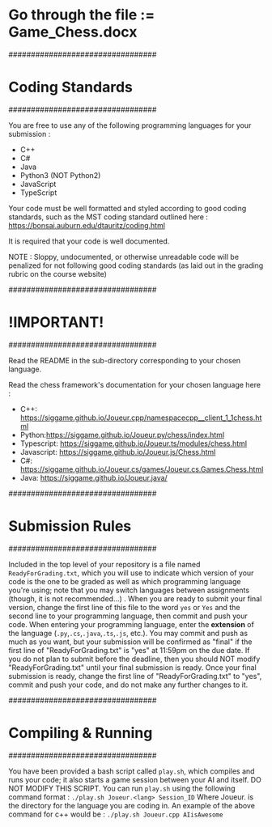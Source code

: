 #     Go through the file := Game_Chess.docx

#################################
#	Coding Standards	
#################################

You are free to use any of the following programming languages for your submission :

  - C++
  - C#
  - Java
  - Python3 (NOT Python2)
  - JavaScript
  - TypeScript

Your code must be well formatted and styled according to good coding standards, such as the MST coding standard outlined here :
https://bonsai.auburn.edu/dtauritz/coding.html

It is required that your code is well documented.

NOTE : Sloppy, undocumented, or otherwise unreadable code will be penalized for not following good coding standards (as laid out in the grading rubric on the course website)

#################################
#          !IMPORTANT!          
#################################

Read the README in the sub-directory corresponding to your chosen language.

Read the chess framework's documentation for your chosen language here :

- C++: https://siggame.github.io/Joueur.cpp/namespacecpp__client_1_1chess.html
- Python:https://siggame.github.io/Joueur.py/chess/index.html
- Typescript: https://siggame.github.io/Joueur.ts/modules/chess.html
- Javascript: https://siggame.github.io/Joueur.js/Chess.html
- C#: https://siggame.github.io/Joueur.cs/games/Joueur.cs.Games.Chess.html
- Java: https://siggame.github.io/Joueur.java/

#################################
#	Submission Rules	
#################################

Included in the top level of your repository is a file named `ReadyForGrading.txt`, which you will use to indicate which version of your code is the one to be graded as well as which programming language you're using; note that you may switch languages between assignments (though, it is not recommended...) . When you are ready to submit your final version, change the first line of this file to the word `yes` or `Yes` and the second line to your programming language, then commit and push your code. When entering your programming language, enter the **extension** of the language (`.py`,`.cs`,`.java`,`.ts`,`.js`, etc.). You may commit and push as much as you want, but your submission will be confirmed as "final" if the first line of "ReadyForGrading.txt" is "yes" at 11:59pm on the due date. If you do not plan to submit before the deadline, then you should NOT modify "ReadyForGrading.txt" until your final submission is ready. Once your final submission is ready, change the first line of "ReadyForGrading.txt" to "yes", commit and push your code, and do not make any further changes to it.


#################################
#       Compiling & Running	
#################################

You have been provided a bash script called `play.sh`, which compiles and runs your code; it also starts a game session between your AI and itself. DO NOT MODIFY THIS SCRIPT.
You can run `play.sh` using the following command format :
	`./play.sh Joueur.<lang> Session_ID`
Where Joueur.<lang> is the directory for the language you are coding in. An example of the above command for c++ would be :
	`./play.sh Joueur.cpp AIisAwesome`
